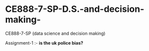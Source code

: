 # CE888-7-SP-D.S.-and-decision-making-
CE888-7-SP (data science and decision making)

Assignment-1 :- **is the uk police bias?**
